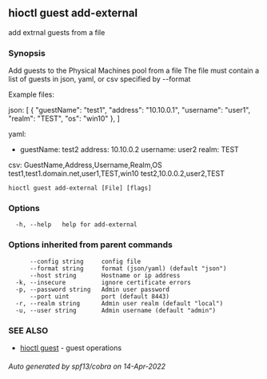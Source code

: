 ## hioctl guest add-external

add extrnal guests from a file

### Synopsis

Add guests to the Physical Machines pool from a file
The file must contain a list of guests in json, yaml, or csv specified by --format

Example files:

json:
[
  {
    "guestName": "test1",
    "address": "10.10.0.1",
    "username": "user1",
    "realm": "TEST",
	"os": "win10"
  },
]

yaml:
- guestName: test2
  address: 10.10.0.2
  username: user2
  realm: TEST

csv:
GuestName,Address,Username,Realm,OS
test1,test1.domain.net,user1,TEST,win10
test2,10.0.0.2,user2,TEST
	

```
hioctl guest add-external [File] [flags]
```

### Options

```
  -h, --help   help for add-external
```

### Options inherited from parent commands

```
      --config string     config file
      --format string     format (json/yaml) (default "json")
      --host string       Hostname or ip address
  -k, --insecure          ignore certificate errors
  -p, --password string   Admin user password
      --port uint         port (default 8443)
  -r, --realm string      Admin user realm (default "local")
  -u, --user string       Admin username (default "admin")
```

### SEE ALSO

* [hioctl guest](hioctl_guest.md)	 - guest operations

###### Auto generated by spf13/cobra on 14-Apr-2022
